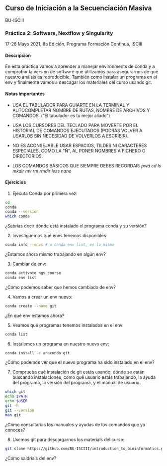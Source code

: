 ## Curso de Iniciación a la Secuenciación Masiva
BU-ISCIII

### Práctica 2: Software, Nextflow y Singularity

17-28 Mayo 2021, 8a Edición, Programa Formación Continua, ISCIII


#### Descripción
En esta práctica vamos a aprender a manejar environments de conda y a comprobar la versión de software que utilizamos para asegurarnos de que nuestro análsis es reproducible. También como instalar un programa en el env y finalmente vamos a descagar los materiales del curso usando git.

#### Notas importantes
* USA EL TABULADOR PARA GUIARTE EN LA TERMINAL Y AUTOCOMPLETAR NOMBRE DE RUTAS, NOMBRE DE ARCHIVOS Y COMANDOS. (“El tabulador es tu mejor aliado”)

* USA LOS CURSORES DEL TECLADO PARA MOVERTE POR EL HISTORIAL DE COMANDOS EJECUTADOS (PODRÁS VOLVER A USARLOS SIN NECESIDAD DE VOLVERLOS A ESCRIBIR).

* NO ES ACONSEJABLE USAR ESPACIOS, TILDES NI CARACTERES ESPECIALES, COMO LA "Ñ", AL PONER NOMBRES A FICHERO O DIRECTORIOS.

* LOS COMANDOS BÁSICOS QUE SIEMPRE DEBES RECORDAR: *pwd cd ls mkdir mv rm rmdir less nano*


#### Ejercicios


1. Ejecuta Conda por primera vez:
```bash
cd
conda
conda --version
which conda
```
¿Sabrías decir dónde está instalado el programa conda y su versión?

2. Investiguemos qué envs tenemos disponibles:
```bash
conda info --envs # o conda env list, es lo mismo
```
¿Estamos ahora mismo trabajando en algún env?

3. Cambiar de env:
```bash
conda activate ngs_course
conda env list
```
¿Cómo podemos saber que hemos cambiado de env?

4. Vamos a crear un env nuevo:
```bash
conda create --name git
```
¿En qué env estamos ahora?

5. Veamos qué programas tenemos instalados en el env:
```bash
conda list
```

6. Instalemos un programa en nuestro nuevo env:
```bash
conda install -c anaconda git
```
¿Cómo podemos ver que el nuevo programa ha sido instalado en el env?

7. Comprueba qué instalación de git estás usando, dónde se están buscando instalaciones, como qué usuario estás trabajando, la ayuda del programa, la versión del programa, y el manual de usuario.
```bash
which git
echo $PATH
echo $USER
git -h
git --version
man git
```
¿Cómo consultarías los manuales y ayudas de los comandos que ya conoces?

8. Usemos git para descargarnos los materials del curso:
```bash
git clone https://github.com/BU-ISCIII/introduction_to_bioinformatics.git
```
¿Cómo saldríais del env?
